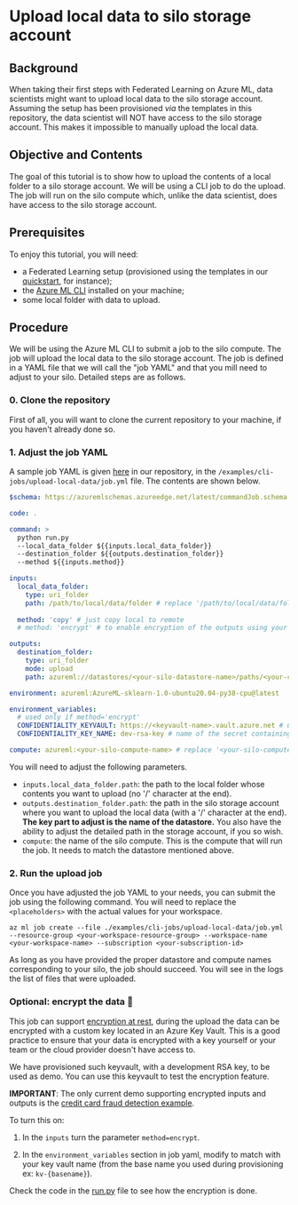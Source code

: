 # Upload local data to silo storage account

## Background
When taking their first steps with Federated Learning on Azure ML, data scientists might want to upload local data to the silo storage account. Assuming the setup has been provisioned _via_ the templates in this repository, the data scientist will NOT have access to the silo storage account. This makes it impossible to manually upload the local data.

## Objective and Contents
The goal of this tutorial is to show how to upload the contents of a local folder to a silo storage account. We will be using a CLI job to do the upload. The job will run on the silo compute which, unlike the data scientist, does have access to the silo storage account.

## Prerequisites
To enjoy this tutorial, you will need:
- a Federated Learning setup (provisioned using the templates in our [quickstart](../quickstart.md), for instance);
- the [Azure ML CLI](https://learn.microsoft.com/en-us/azure/machine-learning/how-to-configure-cli?tabs=public) installed on your machine;
- some local folder with data to upload.

## Procedure
We will be using the Azure ML CLI to submit a job to the silo compute. The job will upload the local data to the silo storage account. The job is defined in a YAML file that we will call the "job YAML" and that you mill need to adjust to your silo. Detailed steps are as follows.

### 0. Clone the repository
First of all, you will want to clone the current repository to your machine, if you haven't already done so.

### 1. Adjust the job YAML
A sample job YAML is given [here](../../examples/cli-jobs/upload-local-data/job.yml) in our repository, in the `/examples/cli-jobs/upload-local-data/job.yml` file. The contents are shown below.

```yaml
$schema: https://azuremlschemas.azureedge.net/latest/commandJob.schema.json

code: .

command: >
  python run.py 
  --local_data_folder ${{inputs.local_data_folder}} 
  --destination_folder ${{outputs.destination_folder}} 
  --method ${{inputs.method}}

inputs:
  local_data_folder:
    type: uri_folder
    path: /path/to/local/data/folder # replace '/path/to/local/data/folder' by the actual path to the folder whose contents you want to upload
  
  method: 'copy' # just copy local to remote
  # method: 'encrypt' # to enable encryption of the outputs using your encryption keys

outputs:
  destination_folder:
    type: uri_folder
    mode: upload
    path: azureml://datastores/<your-silo-datastore-name>/paths/<your-custom-local-path>/ # replace '<your-silo-datastore-name>' by the actual datastore name for your silo, and <your-custom-local-path> by the path you want to use in the silo storage account

environment: azureml:AzureML-sklearn-1.0-ubuntu20.04-py38-cpu@latest

environment_variables:
  # used only if method='encrypt'
  CONFIDENTIALITY_KEYVAULT: https://<keyvault-name>.vault.azure.net # url of the keyvault
  CONFIDENTIALITY_KEY_NAME: dev-rsa-key # name of the secret containing your encryption public key

compute: azureml:<your-silo-compute-name> # replace '<your-silo-compute-name>' by the actual compute name for your silo
```

 You will need to adjust the following parameters.
- `inputs.local_data_folder.path`: the path to the local folder whose contents you want to upload (no '/' character at the end).
- `outputs.destination_folder.path`: the path in the silo storage account where you want to upload the local data (with a '/' character at the end). **The key part to adjust is the name of the datastore.** You also have the ability to adjust the detailed path in the storage account, if you so wish.
- `compute`: the name of the silo compute. This is the compute that will run the job. It needs to match the datastore mentioned above.

### 2. Run the upload job
Once you have adjusted the job YAML to your needs, you can submit the job using the following command. You will need to replace the `<placeholders>` with the actual values for your workspace.
```
az ml job create --file ./examples/cli-jobs/upload-local-data/job.yml --resource-group <your-workspace-resource-group> --workspace-name <your-workspace-name> --subscription <your-subscription-id>
```
As long as you have provided the proper datastore and compute names corresponding to your silo, the job should succeed. You will see in the logs the list of files that were uploaded.

### Optional: encrypt the data :closed_lock_with_key:

This job can support [encryption at rest](../concepts/confidentiality.md), during the upload the data can be encrypted with a custom key located in an Azure Key Vault. This is a good practice to ensure that your data is encrypted with a key yourself or your team or the cloud provider doesn't have access to.

We have provisioned such keyvault, with a development RSA key, to be used as demo. You can use this keyvault to test the encryption feature.

**IMPORTANT**: The only current demo supporting encrypted inputs and outputs is the [credit card fraud detection example](../real-world-examples/ccfraud-horizontal.md).


To turn this on:

1. In the `inputs` turn the parameter `method=encrypt`.

2. In the `environment_variables` section in job yaml, modify to match with your key vault name (from the base name you used during provisioning ex: `kv-{basename}`).

Check the code in the [run.py](../../examples/cli-jobs/upload-local-data/run.py) file to see how the encryption is done.
